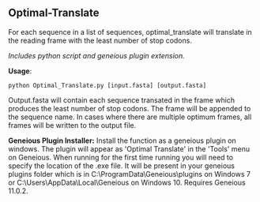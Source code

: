 ## Optimal-Translate
For each sequence in a list of sequences, optimal_translate will translate in the reading frame with the least number of stop codons.

_Includes python script and geneious plugin extension._


**Usage**: 
```shell 
python Optimal_Translate.py [input.fasta] [output.fasta] 
```
Output.fasta will contain each sequence transated in the frame which produces the least number of stop codons. The frame will be appended to the sequence name. In cases where there are multiple optimum frames, all frames will be written to the output file. 

**Geneious Plugin Installer:** Install the function as a geneious plugin on windows. The plugin will appear as 'Optimal Translate' in the 'Tools' menu on Geneious. When running for the first time running you will need to specify the location of the .exe file. It will be present in your geneious plugins folder which is in C:\ProgramData\Geneious\plugins on Windows 7 or C:\Users\AppData\Local\Geneious on Windows 10. Requires Geneious 11.0.2.
